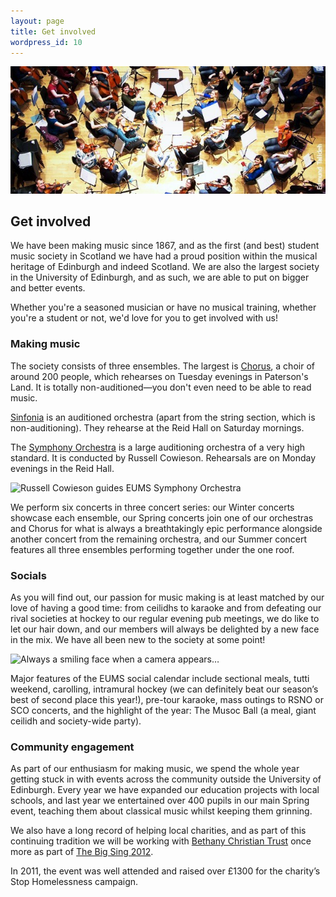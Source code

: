 ```yaml
---
layout: page
title: Get involved
wordpress_id: 10
---
```


![EUMS members, hard at work in rehearsal](/assets/img/rehearsal.jpg)

## Get involved

We have been making music since 1867, and as the first (and best) student music
society in Scotland we have had a proud position within the musical heritage of
Edinburgh and indeed Scotland. We are also the largest society in the
University of Edinburgh, and as such, we are able to put on bigger and better
events.

Whether you're a seasoned musician or have no musical training, whether you're
a student or not, we'd love for you to get involved with us!

### Making music

The society consists of three ensembles. The largest is [Chorus](/chorus/), a
choir of around 200 people, which rehearses on Tuesday evenings in Paterson's
Land. It is totally non-auditioned&mdash;you don't even need to be able to read
music.

[Sinfonia](/sinfonia/) is an auditioned orchestra (apart from the string
section, which is non-auditioning). They rehearse at the Reid Hall on Saturday
mornings.

The [Symphony Orchestra](/symphony-orchestra/) is a large auditioning orchestra
of a very high standard. It is conducted by Russell Cowieson. Rehearsals are on
Monday evenings in the Reid Hall.

![Russell Cowieson guides EUMS Symphony Orchestra](/assets/img/get-involved/russell-conducting.jpg)

We perform six concerts in three concert series: our Winter concerts showcase
each ensemble, our Spring concerts join one of our orchestras and Chorus for
what is always a breathtakingly epic performance alongside another concert from
the remaining orchestra, and our Summer concert features all three ensembles
performing together under the one roof.

### Socials

As you will find out, our passion for music making is at least matched by our
love of having a good time: from ceilidhs to karaoke and from defeating our
rival societies at hockey to our regular evening pub meetings, we do like to
let our hair down, and our members will always be delighted by a new face in
the mix. We have all been new to the society at some point!

![Always a smiling face when a camera appears&hellip;](/assets/img/get-involved/pub-social.jpg)

Major features of the EUMS social calendar include sectional meals, tutti
weekend, carolling, intramural hockey (we can definitely beat our season’s best
of second place this year!), pre-tour karaoke, mass outings to RSNO or SCO
concerts, and the highlight of the year: The Musoc Ball (a meal, giant ceilidh
and society-wide party).

### Community engagement

As part of our enthusiasm for making music, we spend the whole year getting
stuck in with events across the community outside the University of Edinburgh.
Every year we have expanded our education projects with local schools, and last
year we entertained over 400 pupils in our main Spring event, teaching them
about classical music whilst keeping them grinning.

We also have a long record of helping local charities, and as part of this
continuing tradition we will be working with [Bethany Christian Trust](http://www.bethanychristiantrust.com/)
once more as part of [The Big Sing 2012](/blog/2012/big-sing/).

In 2011, the event was well attended and raised over £1300 for the charity’s
Stop Homelessness campaign.
